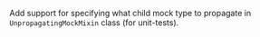 Add support for specifying what child mock type to propagate in `UnpropagatingMockMixin` class (for unit-tests).
